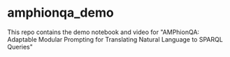 # amphionqa_demo
This repo contains the demo notebook and video for "AMPhionQA: Adaptable Modular Prompting for Translating Natural Language to SPARQL Queries"
